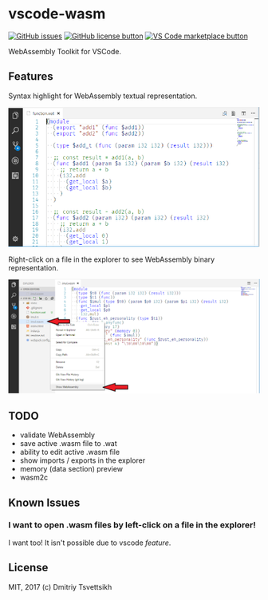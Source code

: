# vscode-wasm

[![GitHub issues](https://img.shields.io/github/issues/reklatsmasters/vscode-wasm.svg)](https://github.com/reklatsmasters/vscode-wasm/issues)
[![GitHub license button](https://img.shields.io/github/license/reklatsmasters/vscode-wasm.svg)](https://github.com/reklatsmasters/vscode-wasm/blob/master/LICENSE)
[![VS Code marketplace button](https://vsmarketplacebadge.apphb.com/installs/reklatsmasters.vscode-wasm.svg)](https://marketplace.visualstudio.com/items?itemName=reklatsmasters.vscode-wasm)

WebAssembly Toolkit for VSCode.

## Features

Syntax highlight for WebAssembly textual representation.

![Syntax highlight](images/preview-1.png)

Right-click on a file in the explorer to see WebAssembly binary representation.

![Binary file](images/preview-2.png)

## TODO

* validate WebAssembly
* save active .wasm file to .wat
* ability to edit active .wasm file
* show imports / exports in the explorer
* memory (data section) preview
* wasm2c

## Known Issues

### I want to open .wasm files by left-click on a file in the explorer!

I want too! It isn't possible due to vscode *feature*.

## License

MIT, 2017 (c) Dmitriy Tsvettsikh